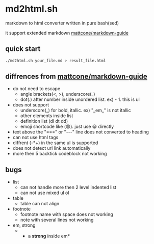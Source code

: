 # md2html.sh

markdown to html converter written in pure bash(sed)

it support extended markdown [mattcone/markdown-guide](https://github.com/mattcone/markdown-guide)


## quick start

```bash
./md2html.sh your_file.md > result_file.html
```


## diffrences from [mattcone/markdown-guide](https://github.com/mattcone/markdown-guide)

- do not need to escape 
    - angle brackets(<, >), underscore(_)
    - dot(.) after number inside unordered list. ex) - 1. this is ul
- does not support 
    - underscore(_) for bold, itallic. ex) "\_em\_" is not itallic
    - other elements inside list
    - definition list (dl dt dd)
    - emoji shortcode like (:smile:). just use 😀 directly
- text above the "===" or "---" line does not converted to heading
- can not use html tags
- diffrent (-*+) in the same ul is supported
- does not detect url link automatically
- more then 5 backtick codeblock not working


## bugs

- list
    - can not handle more then 2 level indented list
    - can not use mixed ul ol
- table
    - table can not align
- footnote
    - footnote name with space does not working
    - note with several lines not working
- em, strong
    - * a **strong** inside em*
